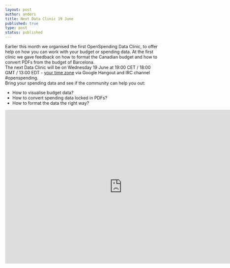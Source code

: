 ```yaml
---
layout: post
author: anders
title: Next Data Clinic 19 June
published: true
type: post
status: published
---
```


Earlier this month we organised the first OpenSpending Data Clinic, to offer help on how you can work with your budget or spending data. 
At the first clinic we gave feedback on how to format the Canadian budget and how to convert PDFs from the budget of Barcelona.
<br>
The next Data Clinic will be on Wednesday 19 June at 19:00 CET / 18:00 GMT / 13:00 EDT - [your time zone](http://www.timeanddate.com/worldclock/fixedtime.html?msg=OpenSpending+Data+Clinic&iso=20130619T13&p1=263&ah=1) via Google Hangout and IRC channel #openspending.
<br>
Bring your spending data and see if the community can help you out:<br>
- How to visualise budget data?<br>
- How to convert spending data locked in PDFs?<br>
- How to format the data the right way?<br> 

<iframe src="https://docs.google.com/forms/d/1vi2LNysNsu346-X8H5oIp00OUjDFsiR_pYcQSWrQAiY/viewform?embedded=true" width="760" height="500" frameborder="0" marginheight="0" marginwidth="0">Loading...</iframe>
